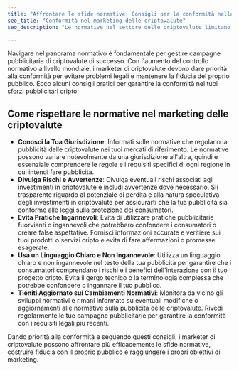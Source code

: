 ```yaml
---
title: "Affrontare le sfide normative: Consigli per la conformità nella pubblicità crypto"
seo_title: "Conformità nel marketing delle criptovalute"
seo_description: "Le normative nel settore delle criptovalute limitano i tuoi sforzi di marketing. Fatichi a superare queste limitazioni? Scopri come rispettare leggi e regolamenti."

---
```


Navigare nel panorama normativo è fondamentale per gestire campagne pubblicitarie di criptovalute di successo. Con l'aumento del controllo normativo a livello mondiale, i marketer di criptovalute devono dare priorità alla conformità per evitare problemi legali e mantenere la fiducia del proprio pubblico. Ecco alcuni consigli pratici per garantire la conformità nei tuoi sforzi pubblicitari cripto:

## Come rispettare le normative nel marketing delle criptovalute

*   **Conosci la Tua Giurisdizione**: Informati sulle normative che regolano la pubblicità delle criptovalute nei tuoi mercati di riferimento. Le normative possono variare notevolmente da una giurisdizione all'altra, quindi è essenziale comprendere le regole e i requisiti specifici di ogni regione in cui intendi fare pubblicità.
*   **Divulga Rischi e Avvertenze**: Divulga eventuali rischi associati agli investimenti in criptovalute e includi avvertenze dove necessario. Sii trasparente riguardo al potenziale di perdita e alla natura speculativa degli investimenti in criptovalute per assicurarti che la tua pubblicità sia conforme alle leggi sulla protezione dei consumatori.
*   **Evita Pratiche Ingannevoli**: Evita di utilizzare pratiche pubblicitarie fuorvianti o ingannevoli che potrebbero confondere i consumatori o creare false aspettative. Fornisci informazioni accurate e veritiere sui tuoi prodotti o servizi cripto e evita di fare affermazioni o promesse esagerate.
*   **Usa un Linguaggio Chiaro e Non Ingannevole**: Utilizza un linguaggio chiaro e non ingannevole nel testo della tua pubblicità per garantire che i consumatori comprendano i rischi e i benefici dell'interazione con il tuo progetto cripto. Evita il gergo tecnico o la terminologia complessa che potrebbe confondere o ingannare il tuo pubblico.
*   **Tieniti Aggiornato sui Cambiamenti Normativi**: Monitora da vicino gli sviluppi normativi e rimani informato su eventuali modifiche o aggiornamenti alle normative sulla pubblicità delle criptovalute. Rivedi regolarmente le tue campagne pubblicitarie per garantire la conformità con i requisiti legali più recenti.

Dando priorità alla conformità e seguendo questi consigli, i marketer di criptovalute possono affrontare più efficacemente le sfide normative, costruire fiducia con il proprio pubblico e raggiungere i propri obiettivi di marketing.
